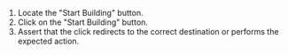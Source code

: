 1. Locate the "Start Building" button.
2. Click on the "Start Building" button.
3. Assert that the click redirects to the correct destination or performs the expected action.